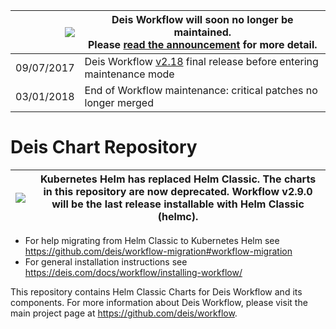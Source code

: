 
|![](https://upload.wikimedia.org/wikipedia/commons/thumb/1/17/Warning.svg/156px-Warning.svg.png) | Deis Workflow will soon no longer be maintained.<br />Please [read the announcement](https://deis.com/blog/2017/deis-workflow-final-release/) for more detail. |
|---:|---|
| 09/07/2017 | Deis Workflow [v2.18][] final release before entering maintenance mode |
| 03/01/2018 | End of Workflow maintenance: critical patches no longer merged |

# Deis Chart Repository

|![](https://upload.wikimedia.org/wikipedia/commons/thumb/1/17/Warning.svg/156px-Warning.svg.png) | Kubernetes Helm has replaced Helm Classic. The charts in this repository are now deprecated. Workflow v2.9.0 will be the last release installable with Helm Classic (helmc). |
|---|---|

* For help migrating from Helm Classic to Kubernetes Helm see <https://github.com/deis/workflow-migration#workflow-migration>
* For general installation instructions see <https://deis.com/docs/workflow/installing-workflow/>

This repository contains Helm Classic Charts for Deis Workflow and its components. For more information about Deis Workflow, please visit the main project page at <https://github.com/deis/workflow>.

[issues]: https://github.com/deis/charts/issues
[prs]: https://github.com/deis/charts/pulls
[k8s-home]: http://kubernetes.io
[v2.18]: https://github.com/deis/workflow/releases/tag/v2.18.0
